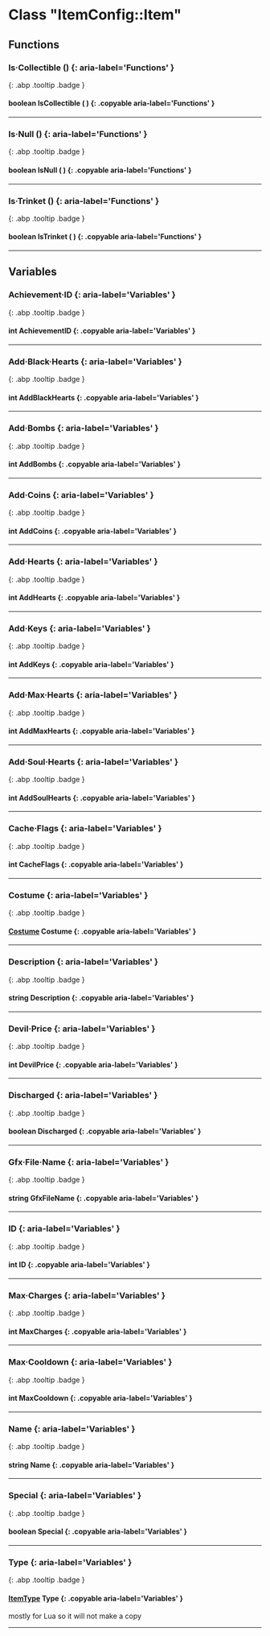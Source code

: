 # Class "ItemConfig::Item"
## Functions
### Is·Collectible () {: aria-label='Functions' }
[ ](#){: .abp .tooltip .badge }
#### boolean IsCollectible ( ) {: .copyable aria-label='Functions' }

___ 
### Is·Null () {: aria-label='Functions' }
[ ](#){: .abp .tooltip .badge }
#### boolean IsNull ( ) {: .copyable aria-label='Functions' }

___ 
### Is·Trinket () {: aria-label='Functions' }
[ ](#){: .abp .tooltip .badge }
#### boolean IsTrinket ( ) {: .copyable aria-label='Functions' }

___ 
## Variables
### Achievement·ID {: aria-label='Variables' }
[ ](#){: .abp .tooltip .badge }
#### int AchievementID  {: .copyable aria-label='Variables' }

___ 
### Add·Black·Hearts {: aria-label='Variables' }
[ ](#){: .abp .tooltip .badge }
#### int AddBlackHearts  {: .copyable aria-label='Variables' }

___ 
### Add·Bombs {: aria-label='Variables' }
[ ](#){: .abp .tooltip .badge }
#### int AddBombs  {: .copyable aria-label='Variables' }

___ 
### Add·Coins {: aria-label='Variables' }
[ ](#){: .abp .tooltip .badge }
#### int AddCoins  {: .copyable aria-label='Variables' }

___ 
### Add·Hearts {: aria-label='Variables' }
[ ](#){: .abp .tooltip .badge }
#### int AddHearts  {: .copyable aria-label='Variables' }

___ 
### Add·Keys {: aria-label='Variables' }
[ ](#){: .abp .tooltip .badge }
#### int AddKeys  {: .copyable aria-label='Variables' }

___ 
### Add·Max·Hearts {: aria-label='Variables' }
[ ](#){: .abp .tooltip .badge }
#### int AddMaxHearts  {: .copyable aria-label='Variables' }

___ 
### Add·Soul·Hearts {: aria-label='Variables' }
[ ](#){: .abp .tooltip .badge }
#### int AddSoulHearts  {: .copyable aria-label='Variables' }

___ 
### Cache·Flags {: aria-label='Variables' }
[ ](#){: .abp .tooltip .badge }
#### int CacheFlags  {: .copyable aria-label='Variables' }

___ 
### Costume {: aria-label='Variables' }
[ ](#){: .abp .tooltip .badge }
#### [Costume](../ItemConfig_Costume) Costume {: .copyable aria-label='Variables' }

___ 
### Description {: aria-label='Variables' }
[ ](#){: .abp .tooltip .badge }
#### string Description  {: .copyable aria-label='Variables' }

___ 
### Devil·Price {: aria-label='Variables' }
[ ](#){: .abp .tooltip .badge }
#### int DevilPrice  {: .copyable aria-label='Variables' }

___ 
### Discharged {: aria-label='Variables' }
[ ](#){: .abp .tooltip .badge }
#### boolean Discharged  {: .copyable aria-label='Variables' }

___ 
### Gfx·File·Name {: aria-label='Variables' }
[ ](#){: .abp .tooltip .badge }
#### string GfxFileName  {: .copyable aria-label='Variables' }

___ 
### ID {: aria-label='Variables' }
[ ](#){: .abp .tooltip .badge }
#### int ID  {: .copyable aria-label='Variables' }

___ 
### Max·Charges {: aria-label='Variables' }
[ ](#){: .abp .tooltip .badge }
#### int MaxCharges  {: .copyable aria-label='Variables' }

___ 
### Max·Cooldown {: aria-label='Variables' }
[ ](#){: .abp .tooltip .badge }
#### int MaxCooldown  {: .copyable aria-label='Variables' }

___ 
### Name {: aria-label='Variables' }
[ ](#){: .abp .tooltip .badge }
#### string Name  {: .copyable aria-label='Variables' }

___ 
### Special {: aria-label='Variables' }
[ ](#){: .abp .tooltip .badge }
#### boolean Special  {: .copyable aria-label='Variables' }

___ 
### Type {: aria-label='Variables' }
[ ](#){: .abp .tooltip .badge }
#### [ItemType](../enums/ItemType) Type  {: .copyable aria-label='Variables' }
mostly for Lua so it will not make a copy 
___ 
